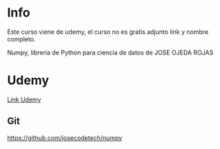 # Info

Este curso viene de udemy, el curso no es gratis
adjunto link y nombre completo.

Numpy, libreria de Python para ciencia de datos de JOSE OJEDA ROJAS
# Udemy
[Link Udemy](https://www.udemy.com/course/numpy-libreria-de-python-para-ciencia-de-datos)

## Git 
https://github.com/josecodetech/numpy